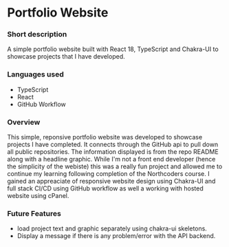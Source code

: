 # Portfolio Website

### Short description

A simple portfolio website built with React 18, TypeScript and Chakra-UI to showcase projects that I have developed. 

### Languages used

- TypeScript
- React
- GitHub Workflow

### Overview

This simple, reponsive portfolio website was developed to showcase projects I have completed. It connects through the GitHub api to pull down all public repositories. The information displayed is from the repo README along with a headline graphic. While I'm not a front end developer (hence the simplicity of the webiste) this was a really fun project and allowed me to continue my learning following completion of the Northcoders course. I gained an appreaciate of responsive website design using Chakra-UI and full stack CI/CD using GitHub workflow as well a working with hosted website using cPanel.

### Future Features

- load project text and graphic separately using chakra-ui skeletons.
- Display a message if there is any problem/error with the API backend.